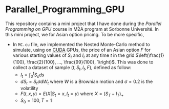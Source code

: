 # Parallel_Programming_GPU
This repository contains a mini project that I have done during the *Parallel Programming on GPU* course in M2A program at Sorbonne Université. In this mini project, we for Asian option pricing. To be more specific,
- In `MC.cu` file, we implemented the Nested Monte-Carlo method to simulate, using on [CUDA](https://developer.nvidia.com/cuda-toolkit) GPUs, the price of an Asian option $F$ for various starting values of $S_t$ and $I_t$ at any time $t$ in the grid $\left(\frac{1}{100}, \frac{2}{100}, ..., \frac{99}{100}, 1\right)$. This was done to collect a dataset of sample $(t, S_t, I_t, F)$, defined as follow:
  + $I_t = \int_0^t S_sds$
  + $dS_t = S_t \sigma dW_t$ where $W$ is a Brownian motion and $\sigma = 0.2$ is the volatility
  + $F(t, x, y) = E(X|S_t = x, I_t=y)$ where $X = (S_T-I_T)_+$
  + $S_0 = 100, T=1$

